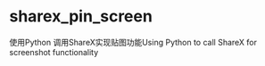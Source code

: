 # sharex_pin_screen
使用Python 调用ShareX实现贴图功能Using Python to call ShareX for screenshot functionality
